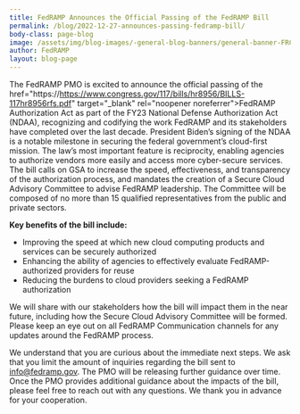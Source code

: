 ```yaml
---
title: FedRAMP Announces the Official Passing of the FedRAMP Bill
permalink: /blog/2022-12-27-announces-passing-fedramp-bill/
body-class: page-blog
image: /assets/img/blog-images/-general-blog-banners/general-banner-FRConnect.png
author: FedRAMP
layout: blog-page
---
```

The FedRAMP PMO is excited to announce the official passing of the href="https://https://www.congress.gov/117/bills/hr8956/BILLS-117hr8956rfs.pdf" target="_blank" rel="noopener noreferrer">FedRAMP Authorization Act</a> as part of the FY23 National Defense Authorization Act (NDAA), recognizing and codifying the work FedRAMP and its stakeholders have completed over the last decade. President Biden’s signing of the NDAA is a notable milestone in securing the federal government’s cloud-first mission. The law’s most important feature is reciprocity, enabling agencies to authorize vendors more easily and access more cyber-secure services. The bill calls on GSA to increase the speed, effectiveness, and transparency of the authorization process, and mandates the creation of a Secure Cloud Advisory Committee to advise FedRAMP leadership. The Committee will be composed of no more than 15 qualified representatives from the public and private sectors.

<b>Key benefits of the bill include:</b>
- Improving the speed at which new cloud computing products and services can be securely authorized
- Enhancing the ability of agencies to effectively evaluate FedRAMP-authorized providers for reuse
- Reducing the burdens to cloud providers seeking a FedRAMP authorization

We will share with our stakeholders how the bill will impact them in the near future, including how the Secure Cloud Advisory Committee will be formed. Please keep an eye out on all FedRAMP Communication channels for any updates around the FedRAMP process.

We understand that you are curious about the immediate next steps. We ask that you limit the amount of inquiries regarding the bill sent to <a href="mailto:info@fedramp.gov">info@fedramp.gov</a>. The PMO will be releasing further guidance over time. Once the PMO provides additional guidance about the impacts of the bill, please feel free to reach out with any questions. We thank you in advance for your cooperation.
